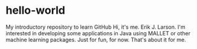 # hello-world
My introductory repository to learn GitHub
Hi, it's me.  Erik J. Larson.  I'm interested in developing some applications in Java using MALLET or other machine learning packages.  Just for fun, for now.  That's about it for me.

